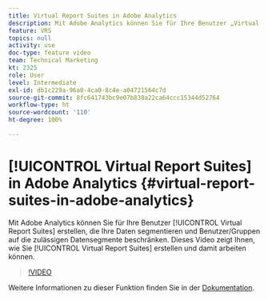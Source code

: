 ```yaml
---
title: Virtual Report Suites in Adobe Analytics
description: Mit Adobe Analytics können Sie für Ihre Benutzer „Virtual Report Suites“ erstellen, die Ihre Daten segmentieren und Benutzer/Gruppen auf die zulässigen Datensegmente beschränken. In diesem Video erfahren Sie, wie Sie Virtual Report Suites erstellen und verwenden.
feature: VRS
topics: null
activity: use
doc-type: feature video
team: Technical Marketing
kt: 2325
role: User
level: Intermediate
exl-id: db1c229a-96a0-4ca0-8c4e-a04721564c7d
source-git-commit: 8fc641743bc9e07b838a22ca64ccc15344d52764
workflow-type: ht
source-wordcount: '110'
ht-degree: 100%

---
```


# [!UICONTROL Virtual Report Suites] in Adobe Analytics {#virtual-report-suites-in-adobe-analytics}

Mit Adobe Analytics können Sie für Ihre Benutzer [!UICONTROL Virtual Report Suites] erstellen, die Ihre Daten segmentieren und Benutzer/Gruppen auf die zulässigen Datensegmente beschränken. Dieses Video zeigt Ihnen, wie Sie [!UICONTROL Virtual Report Suites] erstellen und damit arbeiten können.

>[!VIDEO](https://video.tv.adobe.com/v/25412/?quality=12&learn=on)

Weitere Informationen zu dieser Funktion finden Sie in der [Dokumentation](https://experienceleague.adobe.com/docs/analytics/components/virtual-report-suites/vrs-about.html?lang=de).
